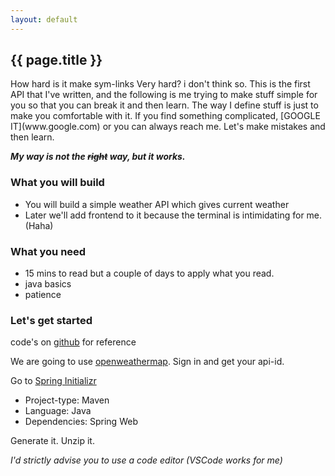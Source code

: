 ```yaml
---
layout: default
---
```


<article class="page">

  <h1>{{ page.title }}</h1>

  <div class="entry">
    How hard is it make sym-links
  Very hard? i don't think so.
  This is the first API that I've written, and the following is me trying to make stuff simple for you so that you can break it and then learn.
  The way I define stuff is just to make you comfortable with it. If you find something complicated, [GOOGLE IT](www.google.com) or you can always reach me.
  Let's make mistakes and then learn.

  ***My way is not the ~~right~~ way, but it works.***

  ### What you will build
  -  You will build a simple weather API which gives current  weather 
  -  Later we'll add frontend to it because the terminal is intimidating for me. (Haha)

  ### What you need
  - 15 mins to read but a couple of days to apply what you read.
  - java basics 
  - patience 

  ### Let's get started

  code's on [github](https://github.com/gade-raghav/Info-Weather) for reference

  We are going to use [openweathermap](https://home.openweathermap.org/). Sign in and get your api-id.

  Go to [Spring Initializr](https://start.spring.io/)
  - Project-type: Maven
  - Language: Java
  - Dependencies: Spring Web

  Generate it. Unzip it. 

  *I'd strictly advise you to use a code editor (VSCode works for me)*
  </div>
</article>
